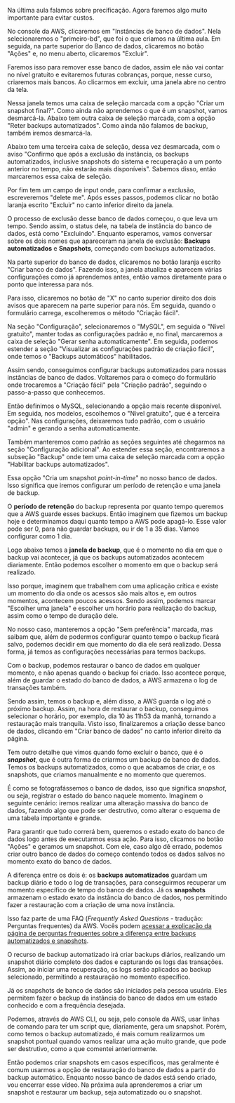 <div class="formattedText" data-external-links="">
                                <p>Na última aula falamos sobre precificação. Agora faremos algo muito importante para evitar custos.</p>
<p>No console da AWS, clicaremos em "Instâncias de banco de dados". Nela selecionaremos o "primeiro-bd", que foi o que criamos na última aula. Em seguida, na parte superior do Banco de dados, clicaremos no botão "Ações" e, no menu aberto, clicaremos "Excluir".</p>
<p>Faremos isso para remover esse banco de dados, assim ele não vai contar no nível gratuito e evitaremos futuras cobranças, porque, nesse curso, criaremos mais bancos. Ao clicarmos em excluir, uma janela abre no centro da tela.</p>
<p>Nessa janela temos uma caixa de seleção marcada com a opção "Criar um snapshot final?". Como ainda não aprendemos o que é um snapshot, vamos desmarcá-la. Abaixo tem outra caixa de seleção marcada, com a opção "Reter backups automatizados". Como ainda não falamos de backup, também iremos desmarcá-la.</p>
<p>Abaixo tem uma terceira caixa de seleção, dessa vez desmarcada, com o aviso "Confirmo que após a exclusão da instância, os backups automatizados, inclusive snapshots do sistema e recuperação a um ponto anterior no tempo, não estarão mais disponíveis". Sabemos disso, então marcaremos essa caixa de seleção.</p>
<p>Por fim tem um campo de input onde, para confirmar a exclusão, escreveremos "delete me". Após esses passos, podemos clicar no botão laranja escrito "Excluir" no canto inferior direito da janela.</p>
<p>O processo de exclusão desse banco de dados começou, o que leva um tempo. Sendo assim, o status dele, na tabela de instância do banco de dados, está como "Excluindo". Enquanto esperamos, vamos conversar sobre os dois nomes que apareceram na janela de exclusão: <strong>Backups automatizados</strong> e <strong>Snapshots</strong>, começando com backups automatizados.</p>
<p>Na parte superior do banco de dados, clicaremos no botão laranja escrito "Criar banco de dados". Fazendo isso, a janela atualiza e aparecem várias configurações como já aprendemos antes, então vamos diretamente para o ponto que interessa para nós.</p>
<p>Para isso, clicaremos no botão de "X" no canto superior direito dos dois avisos que aparecem na parte superior para nós. Em seguida, quando o formulário carrega, escolheremos o método "Criação fácil".</p>
<p>Na seção "Configuração", selecionaremos o "MySQL", em seguida o "Nível gratuito", manter todas as configurações padrão e, no final, marcaremos a caixa de seleção "Gerar senha automaticamente". Em seguida, podemos estender a seção "Visualizar as configurações padrão de criação fácil", onde temos o "Backups automáticos" habilitados.</p>
<p>Assim sendo, conseguimos configurar backups automatizados para nossas instâncias de banco de dados. Voltaremos para o começo do formulário onde trocaremos a "Criação fácil" pela "Criação padrão", seguindo o passo-a-passo que conhecemos.</p>
<p>Então definimos o MySQL, selecionando a opção mais recente disponível. Em seguida, nos modelos, escolhemos o "Nível gratuito", que é a terceira opção". Nas configurações, deixaremos tudo padrão, com o usuário "admin" e gerando a senha automaticamente.</p>
<p>Também manteremos como padrão as seções seguintes até chegarmos na seção "Configuração adicional". Ao estender essa seção, encontraremos a subseção "Backup" onde tem uma caixa de seleção marcada com a opção "Habilitar backups automatizados".</p>
<p>Essa opção "Cria um snapshot <em>point-in-time</em>" no nosso banco de dados. Isso significa que iremos configurar um período de retenção e uma janela de backup.</p>
<p>O <strong>período de retenção</strong> do backup representa por quanto tempo queremos que a AWS guarde esses backups. Então imaginem que fizemos um backup hoje e determinamos daqui quanto tempo a AWS pode apagá-lo. Esse valor pode ser 0, para não guardar backups, ou ir de 1 a 35 dias. Vamos configurar como 1 dia.</p>
<p>Logo abaixo temos a <strong>janela de backup</strong>, que é o momento no dia em que o backup vai acontecer, já que os backups automatizados acontecem diariamente. Então podemos escolher o momento em que o backup será realizado.</p>
<p>Isso porque, imaginem que trabalhem com uma aplicação crítica e existe um momento do dia onde os acessos são mais altos e, em outros momentos, acontecem poucos acessos. Sendo assim, podemos marcar "Escolher uma janela" e escolher um horário para realização do backup, assim como o tempo de duração dele.</p>
<p>No nosso caso, manteremos a opção "Sem preferência" marcada, mas saibam que, além de podermos configurar quanto tempo o backup ficará salvo, podemos decidir em que momento do dia ele será realizado. Dessa forma, já temos as configurações necessárias para termos backups.</p>
<p>Com o backup, podemos restaurar o banco de dados em qualquer momento, e não apenas quando o backup foi criado. Isso acontece porque, além de guardar o estado do banco de dados, a AWS armazena o log de transações também.</p>
<p>Sendo assim, temos o backup e, além disso, a AWS guarda o log até o próximo backup. Assim, na hora de restaurar o backup, conseguimos selecionar o horário, por exemplo, dia 10 às 11h53 da manhã, tornando a restauração mais tranquila. Visto isso, finalizaremos a criação desse banco de dados, clicando em "Criar banco de dados" no canto inferior direito da página.</p>
<p>Tem outro detalhe que vimos quando fomo excluir o banco, que é o <strong><em>snapshot</em></strong>, que é outra forma de criarmos um backup de banco de dados. Temos os backups automatizados, como o que acabamos de criar, e os snapshots, que criamos manualmente e no momento que queremos.</p>
<p>É como se fotografássemos o banco de dados, isso que significa <em>snapshot</em>, ou seja, registrar o estado do banco naquele momento. Imaginem o seguinte cenário: iremos realizar uma alteração massiva do banco de dados, fazendo algo que pode ser destrutivo, como alterar o esquema de uma tabela importante e grande.</p>
<p>Para garantir que tudo correrá bem, queremos o estado exato do banco de dados logo antes de executarmos essa ação. Para isso, clicamos no botão "Ações" e geramos um snapshot. Com ele, caso algo dê errado, podemos criar outro banco de dados do começo contendo todos os dados salvos no momento exato do banco de dados.</p>
<p>A diferença entre os dois é: os <strong>backups automatizados</strong> guardam um backup diário e todo o log de transações, para conseguirmos recuperar um momento específico de tempo do banco de dados. Já os <strong>snapshots</strong> armazenam o estado exato da instância do banco de dados, nos permitindo fazer a restauração com a criação de uma nova instância.</p>
<p>Isso faz parte de uma FAQ (<em>Frequently Asked Questions</em> - tradução: Perguntas frequentes) da AWS. Vocês podem <a href="https://aws.amazon.com/pt/rds/faqs/#Automatic_Backups_and_Database_Snapshots" rel="nofollow noopener" target="_blank">acessar a explicação da página de perguntas frequentes sobre a diferença entre backups automatizados e snapshots</a>.</p>
<p>O recurso de backup automatizado irá criar backups diários, realizando um snapshot diário completo dos dados e capturando os logs das transações. Assim, ao iniciar uma recuperação, os logs serão aplicados ao backup selecionado, permitindo a restauração no momento específico.</p>
<p>Já os snapshots de banco de dados são iniciados pela pessoa usuária. Eles permitem fazer o backup da instância do banco de dados em um estado conhecido e com a frequência desejada.</p>
<p>Podemos, através do AWS CLI, ou seja, pelo console da AWS, usar linhas de comando para ter um script que, diariamente, gera um snapshot. Porém, como temos o backup automatizado, é mais comum realizarmos um snapshot pontual quando vamos realizar uma ação muito grande, que pode ser destrutivo, como a que comentei anteriormente.</p>
<p>Então podemos criar snapshots em casos específicos, mas geralmente é comum usarmos a opção de restauração do banco de dados a partir do backup automático. Enquanto nosso banco de dados está sendo criado, vou encerrar esse vídeo. Na próxima aula aprenderemos a criar um snapshot e restaurar um backup, seja automatizado ou o snapshot.</p>
                        </div>